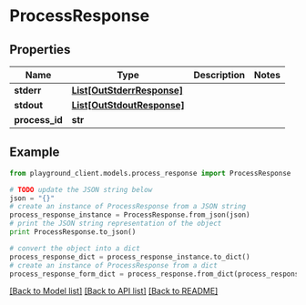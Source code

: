 # ProcessResponse


## Properties
Name | Type | Description | Notes
------------ | ------------- | ------------- | -------------
**stderr** | [**List[OutStderrResponse]**](OutStderrResponse.md) |  | 
**stdout** | [**List[OutStdoutResponse]**](OutStdoutResponse.md) |  | 
**process_id** | **str** |  | 

## Example

```python
from playground_client.models.process_response import ProcessResponse

# TODO update the JSON string below
json = "{}"
# create an instance of ProcessResponse from a JSON string
process_response_instance = ProcessResponse.from_json(json)
# print the JSON string representation of the object
print ProcessResponse.to_json()

# convert the object into a dict
process_response_dict = process_response_instance.to_dict()
# create an instance of ProcessResponse from a dict
process_response_form_dict = process_response.from_dict(process_response_dict)
```
[[Back to Model list]](../README.md#documentation-for-models) [[Back to API list]](../README.md#documentation-for-api-endpoints) [[Back to README]](../README.md)


